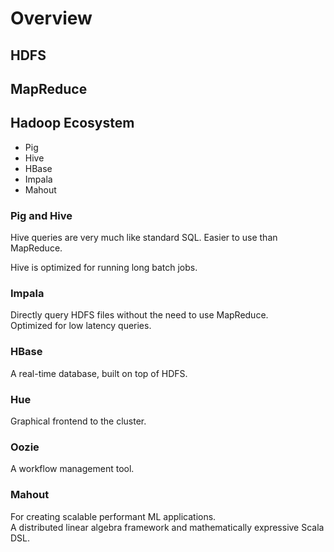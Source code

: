 # Overview

## HDFS

## MapReduce

## Hadoop Ecosystem
- Pig
- Hive
- HBase
- Impala
- Mahout

### Pig and Hive
Hive queries are very much like standard SQL. Easier to use than MapReduce.  

Hive is optimized for running long batch jobs.  

### Impala
Directly query HDFS files without the need to use MapReduce.  
Optimized for low latency queries.  

### HBase
A real-time database, built on top of HDFS.  

### Hue
Graphical frontend to the cluster.  

### Oozie
A workflow management tool.  

### Mahout
For creating scalable performant ML applications.  
A distributed linear algebra framework and mathematically expressive Scala DSL.  